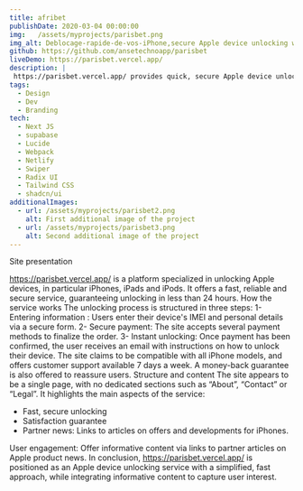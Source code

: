 ```yaml
---
title: afribet
publishDate: 2020-03-04 00:00:00
img:   /assets/myprojects/parisbet.png
img_alt: Deblocage-rapide-de-vos-iPhone,secure Apple device unlocking with 24-hour service.
github: https://github.com/ansetechnoapp/parisbet
liveDemo: https://parisbet.vercel.app/
description: |
 https://parisbet.vercel.app/ provides quick, secure Apple device unlocking with 24-hour service, 7-day support, and money-back guarantee.
tags:
  - Design
  - Dev
  - Branding
tech:
  - Next JS
  - supabase
  - Lucide
  - Webpack
  - Netlify
  - Swiper
  - Radix UI
  - Tailwind CSS
  - shadcn/ui
additionalImages:
  - url: /assets/myprojects/parisbet2.png
    alt: First additional image of the project
  - url: /assets/myprojects/parisbet3.png
    alt: Second additional image of the project
---
```


Site presentation

https://parisbet.vercel.app/ is a platform specialized in unlocking Apple devices, in particular iPhones, iPads and iPods. It offers a fast, reliable and secure service, guaranteeing unlocking in less than 24 hours.
How the service works
The unlocking process is structured in three steps:
1- Entering information : Users enter their device's IMEI and personal details via a secure form.
2- Secure payment: The site accepts several payment methods to finalize the order.
3- Instant unlocking: Once payment has been confirmed, the user receives an email with instructions on how to unlock their device.
The site claims to be compatible with all iPhone models, and offers customer support available 7 days a week. A money-back guarantee is also offered to reassure users.
Structure and content
The site appears to be a single page, with no dedicated sections such as “About”, “Contact” or “Legal”. It highlights the main aspects of the service:
- Fast, secure unlocking
- Satisfaction guarantee
- Partner news: Links to articles on offers and developments for iPhones.

User engagement: Offer informative content via links to partner articles on Apple product news.
In conclusion, https://parisbet.vercel.app/ is positioned as an Apple device unlocking service with a simplified, fast approach, while integrating informative content to capture user interest.